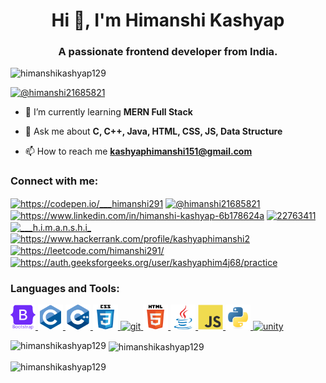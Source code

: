 <h1 align="center">Hi 👋, I'm Himanshi Kashyap</h1>
<h3 align="center">A passionate frontend developer from India.</h3>

<p align="left"> <img src="https://komarev.com/ghpvc/?username=himanshikashyap129&label=Profile%20views&color=0e75b6&style=flat" alt="himanshikashyap129" /> </p>

<p align="left"> <a href="https://twitter.com/@himanshi21685821" target="blank"><img src="https://img.shields.io/twitter/follow/@himanshi21685821?logo=twitter&style=for-the-badge" alt="@himanshi21685821" /></a> </p>

- 🌱 I’m currently learning **MERN Full Stack**

- 💬 Ask me about **C, C++, Java, HTML, CSS, JS, Data Structure**

- 📫 How to reach me **kashyaphimanshi151@gmail.com**

<h3 align="left">Connect with me:</h3>
<p align="left">
<a href="https://codepen.io/https://codepen.io/@___himanshi291" target="blank"><img align="center" src="https://raw.githubusercontent.com/rahuldkjain/github-profile-readme-generator/master/src/images/icons/Social/codepen.svg" alt="https://codepen.io/___himanshi291" height="30" width="40" /></a>
<a href="https://twitter.com/@himanshi21685821" target="blank"><img align="center" src="https://raw.githubusercontent.com/rahuldkjain/github-profile-readme-generator/master/src/images/icons/Social/twitter.svg" alt="@himanshi21685821" height="30" width="40" /></a>
<a href="https://linkedin.com/in/https://www.linkedin.com/in/himanshi-kashyap-6b178624a" target="blank"><img align="center" src="https://raw.githubusercontent.com/rahuldkjain/github-profile-readme-generator/master/src/images/icons/Social/linked-in-alt.svg" alt="https://www.linkedin.com/in/himanshi-kashyap-6b178624a" height="30" width="40" /></a>
<a href="https://stackoverflow.com/users/22763411" target="blank"><img align="center" src="https://raw.githubusercontent.com/rahuldkjain/github-profile-readme-generator/master/src/images/icons/Social/stack-overflow.svg" alt="22763411" height="30" width="40" /></a>
<a href="https://instagram.com/___h.i.m.a.n.s.h.i_" target="blank"><img align="center" src="https://raw.githubusercontent.com/rahuldkjain/github-profile-readme-generator/master/src/images/icons/Social/instagram.svg" alt="___h.i.m.a.n.s.h.i_" height="30" width="40" /></a>
<a href="https://www.hackerrank.com/https://www.hackerrank.com/profile/kashyaphimanshi2" target="blank"><img align="center" src="https://raw.githubusercontent.com/rahuldkjain/github-profile-readme-generator/master/src/images/icons/Social/hackerrank.svg" alt="https://www.hackerrank.com/profile/kashyaphimanshi2" height="30" width="40" /></a>
<a href="https://www.leetcode.com/https://leetcode.com/himanshi291/" target="blank"><img align="center" src="https://raw.githubusercontent.com/rahuldkjain/github-profile-readme-generator/master/src/images/icons/Social/leet-code.svg" alt="https://leetcode.com/himanshi291/" height="30" width="40" /></a>
<a href="https://auth.geeksforgeeks.org/user/https://auth.geeksforgeeks.org/user/kashyaphim4j68/practice" target="blank"><img align="center" src="https://raw.githubusercontent.com/rahuldkjain/github-profile-readme-generator/master/src/images/icons/Social/geeks-for-geeks.svg" alt="https://auth.geeksforgeeks.org/user/kashyaphim4j68/practice" height="30" width="40" /></a>
</p>

<h3 align="left">Languages and Tools:</h3>
<p align="left"> <a href="https://getbootstrap.com" target="_blank" rel="noreferrer"> <img src="https://raw.githubusercontent.com/devicons/devicon/master/icons/bootstrap/bootstrap-plain-wordmark.svg" alt="bootstrap" width="40" height="40"/> </a> <a href="https://www.cprogramming.com/" target="_blank" rel="noreferrer"> <img src="https://raw.githubusercontent.com/devicons/devicon/master/icons/c/c-original.svg" alt="c" width="40" height="40"/> </a> <a href="https://www.w3schools.com/cpp/" target="_blank" rel="noreferrer"> <img src="https://raw.githubusercontent.com/devicons/devicon/master/icons/cplusplus/cplusplus-original.svg" alt="cplusplus" width="40" height="40"/> </a> <a href="https://www.w3schools.com/css/" target="_blank" rel="noreferrer"> <img src="https://raw.githubusercontent.com/devicons/devicon/master/icons/css3/css3-original-wordmark.svg" alt="css3" width="40" height="40"/> </a> <a href="https://git-scm.com/" target="_blank" rel="noreferrer"> <img src="https://www.vectorlogo.zone/logos/git-scm/git-scm-icon.svg" alt="git" width="40" height="40"/> </a> <a href="https://www.w3.org/html/" target="_blank" rel="noreferrer"> <img src="https://raw.githubusercontent.com/devicons/devicon/master/icons/html5/html5-original-wordmark.svg" alt="html5" width="40" height="40"/> </a> <a href="https://www.java.com" target="_blank" rel="noreferrer"> <img src="https://raw.githubusercontent.com/devicons/devicon/master/icons/java/java-original.svg" alt="java" width="40" height="40"/> </a> <a href="https://developer.mozilla.org/en-US/docs/Web/JavaScript" target="_blank" rel="noreferrer"> <img src="https://raw.githubusercontent.com/devicons/devicon/master/icons/javascript/javascript-original.svg" alt="javascript" width="40" height="40"/> </a> <a href="https://www.python.org" target="_blank" rel="noreferrer"> <img src="https://raw.githubusercontent.com/devicons/devicon/master/icons/python/python-original.svg" alt="python" width="40" height="40"/> </a> <a href="https://unity.com/" target="_blank" rel="noreferrer"> <img src="https://www.vectorlogo.zone/logos/unity3d/unity3d-icon.svg" alt="unity" width="40" height="40"/> </a> </p>

<p><img align="left" src="https://github-readme-stats.vercel.app/api/top-langs?username=himanshikashyap129&show_icons=true&locale=en&layout=compact" alt="himanshikashyap129" /></p>

<p>&nbsp;<img align="center" src="https://github-readme-stats.vercel.app/api?username=himanshikashyap129&show_icons=true&locale=en" alt="himanshikashyap129" /></p>

<p><img align="center" src="https://github-readme-streak-stats.herokuapp.com/?user=himanshikashyap129&" alt="himanshikashyap129" /></p>

